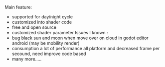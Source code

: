 Main feature:
  + supported for day/night cycle
  + customized into shader code
  + free and open source
  + customized shader parameter
Issues I known :
 + bug black sun and moon when move over on cloud in godot editor android (may be mobility render)
 + consumption a lot of performance all platform and decreased frame per secound, need improve code based
 + many more.....
